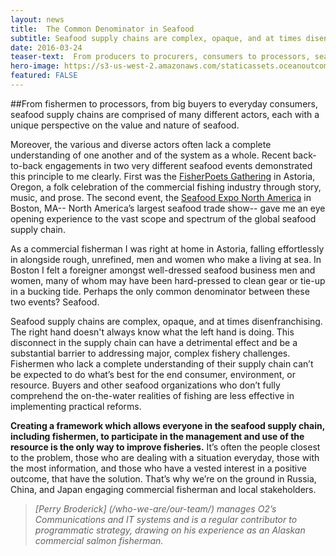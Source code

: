 ```yaml
---
layout: news
title:  The Common Denominator in Seafood
subtitle: Seafood supply chains are complex, opaque, and at times disenfranchising.
date: 2016-03-24
teaser-text:  From producers to procurers, consumers to processors, seafood supply chains are comprised of many different actors, each with a different perspective on the value and nature of seafood.
hero-image: https://s3-us-west-2.amazonaws.com/staticassets.oceanoutcomes.org/news+and+analysis/hero+images/astoria-to-boston-hero.jpg
featured: FALSE
---
```

##From fishermen to processors, from big buyers to everyday consumers, seafood supply chains are comprised of many different actors, each with a unique perspective on the value and nature of seafood.

Moreover, the various and diverse actors often lack a complete understanding of one another and of the system as a whole. Recent back-to-back engagements in two very different seafood events demonstrated this principle to me clearly. First was the <a href="http://www.fisherpoets.org" target="_blank">FisherPoets Gathering</a> in Astoria, Oregon, a folk celebration of the commercial fishing industry through story, music, and prose. The second event, the <a href="http://www.seafoodexpo.com/north-america/" target="_blank">Seafood Expo North America</a> in Boston, MA-- North America’s largest seafood trade show-- gave me an eye opening experience to the vast scope and spectrum of the global seafood supply chain. 

As a commercial fisherman I was right at home in Astoria, falling effortlessly in alongside rough, unrefined, men and women who make a living at sea. In Boston I felt a foreigner amongst well-dressed seafood business men and women, many of whom may have been hard-pressed to clean gear or tie-up in a bucking tide. Perhaps the only common denominator between these two events? Seafood. 

Seafood supply chains are complex, opaque, and at times disenfranchising. The right hand doesn't always know what the left hand is doing. This disconnect in the supply chain can have a detrimental effect and be a substantial barrier to addressing major, complex fishery challenges. Fishermen who lack a complete understanding of their supply chain can’t be expected to do what’s best for the end consumer, environment, or resource. Buyers and other seafood organizations who don’t fully comprehend the on-the-water realities of fishing are less effective in implementing practical reforms. 

**Creating a framework which allows everyone in the seafood supply chain, including fishermen, to participate in the management and use of the resource is the only way to improve fisheries.** It’s often the people closest to the problem, those who are dealing with a situation everyday, those with the most information, and those who have a vested interest in a positive outcome, that have the solution. That’s why we’re on the ground in Russia, China, and Japan engaging commercial fisherman and local stakeholders.

> *[Perry Broderick] (/who-we-are/our-team/) manages O2’s Communications and IT systems and is a regular contributor to programmatic strategy, drawing on his experience as an Alaskan commercial salmon fisherman.*
